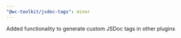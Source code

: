 ```yaml
---
"@wc-toolkit/jsdoc-tags": minor
---
```


Added functionality to generate custom JSDoc tags in other plugins
